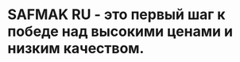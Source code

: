 # SAFMAK RU - это первый шаг к победе над высокими ценами и низким качеством.
<div id="my-store-75375540"></div>
<div>
<script data-cfasync="false" type="text/javascript" src="https://app.ecwid.com/script.js?75375540&data_platform=code&data_date=2022-06-06" charset="utf-8"></script><script type="text/javascript"> xProductBrowser("categoriesPerRow=3","views=grid(20,3) list(60) table(60)","categoryView=grid","searchView=list","id=my-store-75375540");</script>
</div>
